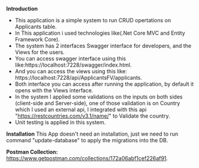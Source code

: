 **Introduction** 
  * This application is a simple system to run CRUD opertations on Applicants table.
  * In This application i used technologies like(.Net Core MVC and Entity Framework Core).
  * The system has 2 interfaces Swagger interface for developers, and the Views for the users.
  * You can access swagger interface using this like:https://localhost:7228/swagger/index.html.
  * And you can access the views using this like: https://localhost:7228/api/ApplicantsFV/applicants.
  * Both interface you can access after running the application, by default it opens with the Views interface.
  * In the system I applied some validations on the inputs on both sides (client-side and Server-side), one of those validation
  is on Country which I used an external api, I integrated with this api "https://restcountries.com/v3.1/name/" to Validate the country.
  * Unit testing is applied in this system.

**Installation**
    This App doesn't need an installation, just we need to run command "update-database" to apply the migrations into the DB.
    
**Postman Collection:**
   https://www.getpostman.com/collections/172a06abf1cef226af91.
    

    
